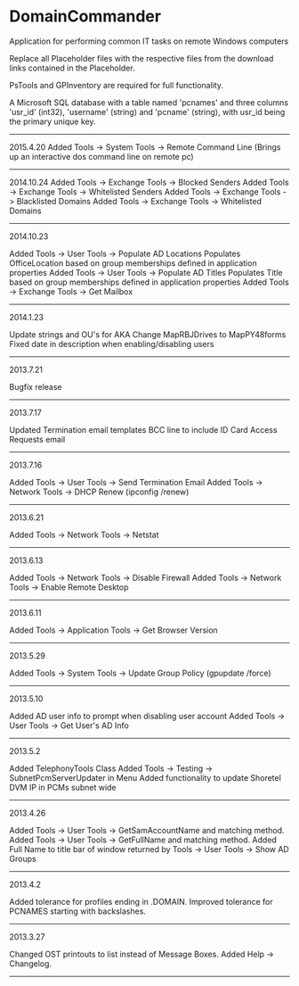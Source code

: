 DomainCommander
===============

Application for performing common IT tasks on remote Windows computers

Replace all Placeholder files with the respective files from the download links contained in the Placeholder.

PsTools and GPInventory are required for full functionality.

A Microsoft SQL database with a table named 'pcnames' and three columns 'usr_id' (int32), 'username' (string) and 'pcname' (string), with usr_id being the primary unique key.



----------
2015.4.20
Added Tools -> System Tools -> Remote Command Line (Brings up an interactive dos command line on remote pc)

----------
2014.10.24
Added Tools -> Exchange Tools -> Blocked Senders
Added Tools -> Exchange Tools -> Whitelisted Senders
Added Tools -> Exchange Tools -> Blacklisted Domains
Added Tools -> Exchange Tools -> Whitelisted Domains

----------
2014.10.23

Added Tools -> User Tools -> Populate AD Locations
Populates OfficeLocation based on group memberships defined in application properties
Added Tools -> User Tools -> Populate AD Titles
Populates Title based on group memberships defined in application properties
Added Tools -> Exchange Tools -> Get Mailbox

----------
2014.1.23

Update strings and OU's for AKA
Change MapRBJDrives to MapPY48forms
Fixed date in description when enabling/disabling users

----------
2013.7.21

Bugfix release

----------
2013.7.17

Updated Termination email templates BCC line to include ID Card Access Requests email

----------
2013.7.16

Added Tools -> User Tools -> Send Termination Email
Added Tools -> Network Tools -> DHCP Renew (ipconfig /renew)

----------
2013.6.21

Added Tools -> Network Tools -> Netstat

----------
2013.6.13

Added Tools -> Network Tools -> Disable Firewall
Added Tools -> Network Tools -> Enable Remote Desktop

----------
2013.6.11

Added Tools -> Application Tools -> Get Browser Version

----------
2013.5.29

Added Tools -> System Tools -> Update Group Policy (gpupdate /force)

----------
2013.5.10

Added AD user info to prompt when disabling user account
Added Tools -> User Tools -> Get User's AD Info

----------
2013.5.2

Added TelephonyTools Class
Added Tools -> Testing -> SubnetPcmServerUpdater in Menu
Added functionality to update Shoretel DVM IP in PCMs subnet wide

----------
2013.4.26

Added Tools -> User Tools -> GetSamAccountName and matching method.
Added Tools -> User Tools -> GetFullName and matching method.
Added Full Name to title bar of window returned by Tools -> User Tools -> Show AD Groups

----------
2013.4.2

Added tolerance for profiles ending in .DOMAIN.
Improved tolerance for PCNAMES starting with backslashes.

----------
2013.3.27

Changed OST printouts to list instead of Message Boxes.
Added Help -> Changelog.

----------
